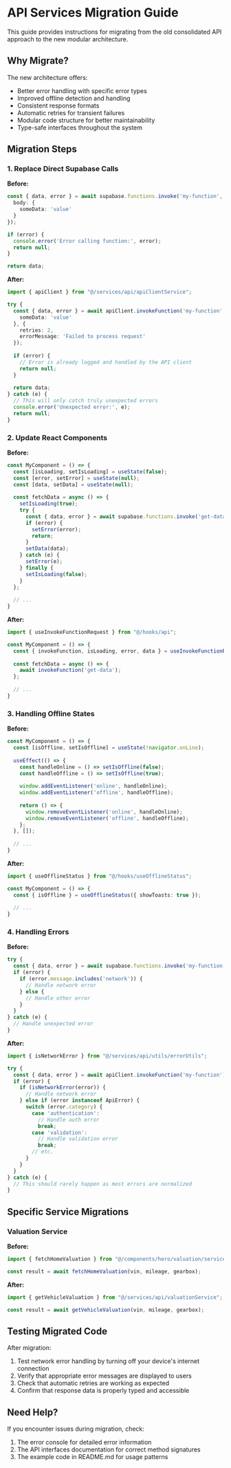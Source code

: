 
# API Services Migration Guide

This guide provides instructions for migrating from the old consolidated API approach to the new modular architecture.

## Why Migrate?

The new architecture offers:

- Better error handling with specific error types
- Improved offline detection and handling
- Consistent response formats
- Automatic retries for transient failures
- Modular code structure for better maintainability
- Type-safe interfaces throughout the system

## Migration Steps

### 1. Replace Direct Supabase Calls

**Before:**
```typescript
const { data, error } = await supabase.functions.invoke('my-function', {
  body: { 
    someData: 'value'
  }
});

if (error) {
  console.error('Error calling function:', error);
  return null;
}

return data;
```

**After:**
```typescript
import { apiClient } from "@/services/api/apiClientService";

try {
  const { data, error } = await apiClient.invokeFunction('my-function', {
    someData: 'value'
  }, {
    retries: 2,
    errorMessage: 'Failed to process request'
  });
  
  if (error) {
    // Error is already logged and handled by the API client
    return null;
  }
  
  return data;
} catch (e) {
  // This will only catch truly unexpected errors
  console.error('Unexpected error:', e);
  return null;
}
```

### 2. Update React Components

**Before:**
```typescript
const MyComponent = () => {
  const [isLoading, setIsLoading] = useState(false);
  const [error, setError] = useState(null);
  const [data, setData] = useState(null);
  
  const fetchData = async () => {
    setIsLoading(true);
    try {
      const { data, error } = await supabase.functions.invoke('get-data');
      if (error) {
        setError(error);
        return;
      }
      setData(data);
    } catch (e) {
      setError(e);
    } finally {
      setIsLoading(false);
    }
  };
  
  // ...
}
```

**After:**
```typescript
import { useInvokeFunctionRequest } from "@/hooks/api";

const MyComponent = () => {
  const { invokeFunction, isLoading, error, data } = useInvokeFunctionRequest();
  
  const fetchData = async () => {
    await invokeFunction('get-data');
  };
  
  // ...
}
```

### 3. Handling Offline States

**Before:**
```typescript
const MyComponent = () => {
  const [isOffline, setIsOffline] = useState(!navigator.onLine);
  
  useEffect(() => {
    const handleOnline = () => setIsOffline(false);
    const handleOffline = () => setIsOffline(true);
    
    window.addEventListener('online', handleOnline);
    window.addEventListener('offline', handleOffline);
    
    return () => {
      window.removeEventListener('online', handleOnline);
      window.removeEventListener('offline', handleOffline);
    };
  }, []);
  
  // ...
}
```

**After:**
```typescript
import { useOfflineStatus } from "@/hooks/useOfflineStatus";

const MyComponent = () => {
  const { isOffline } = useOfflineStatus({ showToasts: true });
  
  // ...
}
```

### 4. Handling Errors

**Before:**
```typescript
try {
  const { data, error } = await supabase.functions.invoke('my-function');
  if (error) {
    if (error.message.includes('network')) {
      // Handle network error
    } else {
      // Handle other error
    }
  }
} catch (e) {
  // Handle unexpected error
}
```

**After:**
```typescript
import { isNetworkError } from "@/services/api/utils/errorUtils";

try {
  const { data, error } = await apiClient.invokeFunction('my-function');
  if (error) {
    if (isNetworkError(error)) {
      // Handle network error
    } else if (error instanceof ApiError) {
      switch (error.category) {
        case 'authentication':
          // Handle auth error
          break;
        case 'validation':
          // Handle validation error
          break;
        // etc.
      }
    }
  }
} catch (e) {
  // This should rarely happen as most errors are normalized
}
```

## Specific Service Migrations

### Valuation Service

**Before:**
```typescript
import { fetchHomeValuation } from "@/components/hero/valuation/services/api/valuation-api";

const result = await fetchHomeValuation(vin, mileage, gearbox);
```

**After:**
```typescript
import { getVehicleValuation } from "@/services/api/valuationService";

const result = await getVehicleValuation(vin, mileage, gearbox);
```

## Testing Migrated Code

After migration:

1. Test network error handling by turning off your device's internet connection
2. Verify that appropriate error messages are displayed to users
3. Check that automatic retries are working as expected
4. Confirm that response data is properly typed and accessible

## Need Help?

If you encounter issues during migration, check:

1. The error console for detailed error information
2. The API interfaces documentation for correct method signatures
3. The example code in README.md for usage patterns
